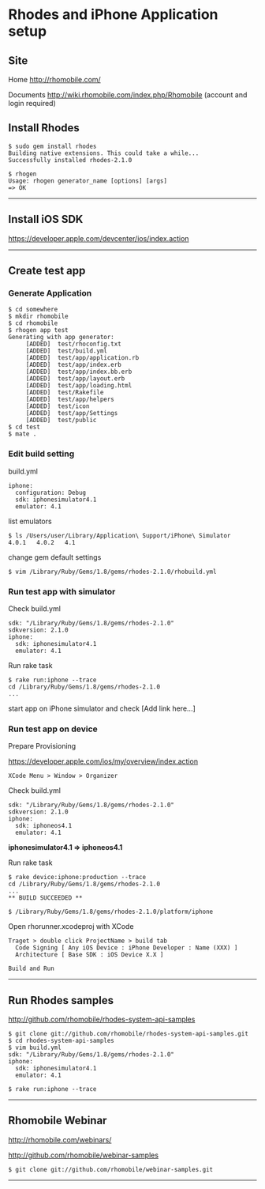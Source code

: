 # Rhodes and iPhone Application setup

## Site

Home
<http://rhomobile.com/>

Documents
<http://wiki.rhomobile.com/index.php/Rhomobile>
(account and login required)

## Install Rhodes

    $ sudo gem install rhodes
    Building native extensions. This could take a while...
    Successfully installed rhodes-2.1.0

    $ rhogen
    Usage: rhogen generator_name [options] [args] 
    => OK

---

## Install iOS SDK

<https://developer.apple.com/devcenter/ios/index.action>

---

## Create test app

### Generate Application

    $ cd somewhere
    $ mkdir rhomobile
    $ cd rhomobile
    $ rhogen app test
    Generating with app generator:
         [ADDED]  test/rhoconfig.txt
         [ADDED]  test/build.yml
         [ADDED]  test/app/application.rb
         [ADDED]  test/app/index.erb
         [ADDED]  test/app/index.bb.erb
         [ADDED]  test/app/layout.erb
         [ADDED]  test/app/loading.html
         [ADDED]  test/Rakefile
         [ADDED]  test/app/helpers
         [ADDED]  test/icon
         [ADDED]  test/app/Settings
         [ADDED]  test/public
    $ cd test
    $ mate .
    
### Edit build setting

build.yml

    iphone:
      configuration: Debug
      sdk: iphonesimulator4.1
      emulator: 4.1
      
list emulators

    $ ls /Users/user/Library/Application\ Support/iPhone\ Simulator
    4.0.1	4.0.2	4.1

change gem default settings

    $ vim /Library/Ruby/Gems/1.8/gems/rhodes-2.1.0/rhobuild.yml

### Run test app with simulator

Check build.yml

    sdk: "/Library/Ruby/Gems/1.8/gems/rhodes-2.1.0"
    sdkversion: 2.1.0
    iphone:
      sdk: iphonesimulator4.1
      emulator: 4.1

Run rake task

    $ rake run:iphone --trace
    cd /Library/Ruby/Gems/1.8/gems/rhodes-2.1.0
    ...
    
start app on iPhone simulator and check [Add link here...]
    
### Run test app on device

Prepare Provisioning

<https://developer.apple.com/ios/my/overview/index.action>
    
    XCode Menu > Window > Organizer

Check build.yml

    sdk: "/Library/Ruby/Gems/1.8/gems/rhodes-2.1.0"
    sdkversion: 2.1.0
    iphone:
      sdk: iphoneos4.1
      emulator: 4.1

**iphonesimulator4.1 => iphoneos4.1**

Run rake task

    $ rake device:iphone:production --trace
    cd /Library/Ruby/Gems/1.8/gems/rhodes-2.1.0
    ...
    ** BUILD SUCCEEDED **
    
    $ /Library/Ruby/Gems/1.8/gems/rhodes-2.1.0/platform/iphone
    
Open rhorunner.xcodeproj with XCode

    Traget > double click ProjectName > build tab
      Code Signing [ Any iOS Device : iPhone Developer : Name (XXX) ]
      Architecture [ Base SDK : iOS Device X.X ]

    Build and Run
    
---

## Run Rhodes samples

<http://github.com/rhomobile/rhodes-system-api-samples>

    $ git clone git://github.com/rhomobile/rhodes-system-api-samples.git
    $ cd rhodes-system-api-samples
    $ vim build.yml
    sdk: "/Library/Ruby/Gems/1.8/gems/rhodes-2.1.0"
    iphone:
      sdk: iphonesimulator4.1
      emulator: 4.1
    
    $ rake run:iphone --trace

---

## Rhomobile Webinar

<http://rhomobile.com/webinars/>

<http://github.com/rhomobile/webinar-samples>

    $ git clone git://github.com/rhomobile/webinar-samples.git

---

